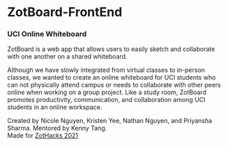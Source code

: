 # ZotBoard-FrontEnd
### UCI Online Whiteboard

ZotBoard is a web app that allows users to easily sketch and collaborate with one another on a shared whiteboard.

Although we have slowly integrated from virtual classes to in-person classes, we wanted to create an online whiteboard for UCI students who can not physically attend campus or needs to collaborate with other peers online when working on a group project. Like a study room, ZotBoard promotes productivity, communication, and collaboration among UCI students in an online workspace.

Created by Nicole Nguyen, Kristen Yee, Nathan Nguyen, and Priyansha Sharma. Mentored by Kenny Tang. \
Made for [ZotHacks 2021](https://zothacks.com/)
